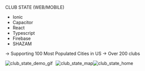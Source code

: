 CLUB STATE (WEB/MOBILE) 

* Ionic
* Capacitor
* React
* Typescript
* Firebase
* SHAZAM

-> Supporting 100 Most Populated Cities in US
-> Over 200 clubs





<div style="display: flex;">
  <img src="https://github.com/ConnorCable/club-state/assets/116330722/a8c1b0e7-9052-4a2b-883d-dcb1bf597d27" alt="club_state_demo_gif" style="margin-right: 10px;">
  <img src="https://github.com/ConnorCable/club-state/assets/116330722/0e37db18-6ead-4ff5-8d05-cf167d2057b4" alt="club_state_map">
  <img src="https://github.com/ConnorCable/club-state/assets/116330722/69dbe1e0-168d-4747-a282-1d33341baef3" alt="club_state_home">
</div>











